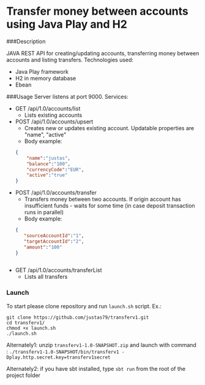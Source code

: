 # Transfer money between accounts using Java Play and H2

###Description

JAVA REST API for creating/updating accounts, transferring money between accounts and listing transfers.
Technologies used:
- Java Play framework
- H2 in memory database
- Ebean 

###Usage
Server listens at port 9000. 
Services:
- GET  /api/1.0/accounts/list         
    - Lists existing accounts
- POST /api/1.0/accounts/upsert
    - Creates new or updates existing account. Updatable properties are "name", "active"
    - Body example:
    ````json
    {
    	"name":"justas",
    	"balance":"100",
    	"currencyCode":"EUR",
    	"active":"true"
    }

- POST /api/1.0/accounts/transfer
     - Transfers money between two accounts. If origin account has insufficient funds - waits for some time (in case deposit transaction runs in parallel)
     - Body example: 
     ```json
     {
     	"sourceAccountId":"1",
     	"targetAccountId":"2",
     	"amount":"100"
     }
            
- GET  /api/1.0/accounts/transferList 
     - Lists all transfers

### Launch
To start please clone repository and run ```launch.sh``` script. Ex.:  

```console
git clone https://github.com/justas79/transferv1.git
cd transferv1/
chmod +x launch.sh 
./launch.sh 
```

Alternately1: unzip ```transferv1-1.0-SNAPSHOT.zip``` and launch with command : ```./transferv1-1.0-SNAPSHOT/bin/transferv1 -Dplay.http.secret.key=transferv1secret```

Alternately2: if you have sbt installed, type `sbt run` from the root of the project folder




